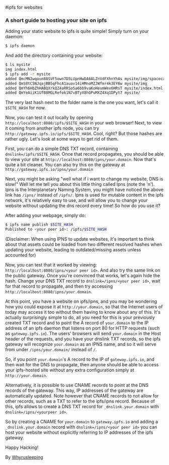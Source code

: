 #ipfs for websites
### A short guide to hosting your site on ipfs

Adding your static website to ipfs is quite simple! Simply turn on your daemon:
```bash
$ ipfs daemon
```

And add the directory containing your website:
```bash
$ ls mysite
img index.html
$ ipfs add -r mysite
added QmcMN2wqoun88SVF5own7D5LUpnHwDA6ALZnVdFXhnYhAs mysite/img/spacecat.jpg
added QmS8tC5NJqajBB5qFhcA1auav14iHMnoMZJWfmr4k3EY6w mysite/img
added QmYh6HbZhHABQXrkQZ4aRRSoSa6bb9vaKoHeumWex6HRsT mysite/index.html
added QmYeAiiK1UfB8MGLRefok1N7vBTyX8hGPuMXZ4Xq1DPyt7 mysite/
```

The very last hash next to the folder name is the one you want, let's call it
`$SITE_HASH` for now.

Now, you can test it out locally by opening `http://localhost:8080/ipfs/$SITE_HASH`
in your web browser! Next, to view it coming from another ipfs node, you can try
`http://gateway.ipfs.io/ipfs/$SITE_HASH`. Cool, right?  But those hashes are
rather ugly. Let's look at some ways to get rid of them.

First, you can do a simple DNS TXT record, containing `dnslink=/ipfs/$SITE_HASH`.
Once that record propagates, you should be able to view your site at
`http://localhost:8080/ipns/your.domain`. Now that's quite a bit cleaner.
You can also try this on the gateway at `http://gateway.ipfs.io/ipns/your.domain`

Next, you might be asking "well what if i want to change my website, DNS is slow!"
Well let me tell you about this little thing called Ipns (note the 'n'). Ipns is
the Interplanetary Naming System, you might have noticed the above link has
`/ipns/` instead of `/ipfs/`.  Ipns is used for mutable content in the ipfs
network, it's relatively easy to use, and will allow you to change your website
without updating the dns record every time! So how do you use it?

After adding your webpage, simply do:
```bash
$ ipfs name publish $SITE_HASH
Published to <your peer id>: /ipfs/$SITE_HASH
```

(Disclaimer: When using IPNS to update websites, it's important to think about that
assets could be loaded from two different resolved hashes when updating your website,
leading to outdated/missing assets unless accounted for)

Now, you can test that it worked by viewing: `http://localhost:8080/ipns/<your peer id>`.
And also try the same link on the public gateway. Once you're convinced that works,
let's again hide the hash. Change your DNS TXT record to `dnslink=/ipns/<your peer id>`,
wait for that record to propagate, and then try accessing `http://localhost:8080/ipns/your.domain`.

At this point, you have a website on ipfs/ipns, and you may be wondering how
you could expose it at `http://your.domain`, so that the Internet users of
today may access it too without them having to know about any of this. It's
actually surprisingly simple to do, all you need for this is your previously
created TXT record and to point the A record of `your.domain` to the IP
address of an ipfs daemon that listens on port 80 for HTTP requests (such as
`gateway.ipfs.io`). The users' browsers will send `your.domain` in the Host
header of the requests, and you have your dnslink TXT records, so the ipfs
gateway will recognize `your.domain` as an IPNS name, and so it will serve
from under `/ipns/your.domain/` instead of `/`.

So, if you point `your.domain`'s A record to the IP of `gateway.ipfs.io`, and
then wait for the DNS to propagate, then anyone should be able to access your
ipfs-hosted site without any extra configuration simply at
`http://your.domain`.

Alternatively, it is possible to use CNAME records to point at the DNS records
of the gateway. This way, IP addresses of the gateway are automatically
updated. Note however that CNAME records to not allow for other records, such
as a TXT to refer to the ipfs/ipns record. Because of this, ipfs allows to
create a DNS TXT record for `_dnslink.your.domain` with
`dnslink=/ipns/<yourpeer id>`.

So by creating a CNAME for `your.domain` to `gateway.ipfs.io` and adding a
`_dnslink.your.domain` record with `dnslink=/ipns/<your peer id>` you can host
your website without explicitly referring to IP addresses of the ipfs gateway.

Happy Hacking!

By
[Whyrusleeping](https://github.com/whyrusleeping)



